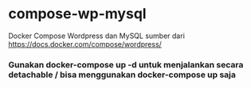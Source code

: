 # compose-wp-mysql
Docker Compose Wordpress dan MySQL sumber dari https://docs.docker.com/compose/wordpress/

### Gunakan docker-compose up -d untuk menjalankan secara detachable / bisa menggunakan docker-compose up saja
